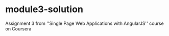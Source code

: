 # module3-solution
Assignment 3 from ''Single Page Web Applications with AngularJS'' course on Coursera

